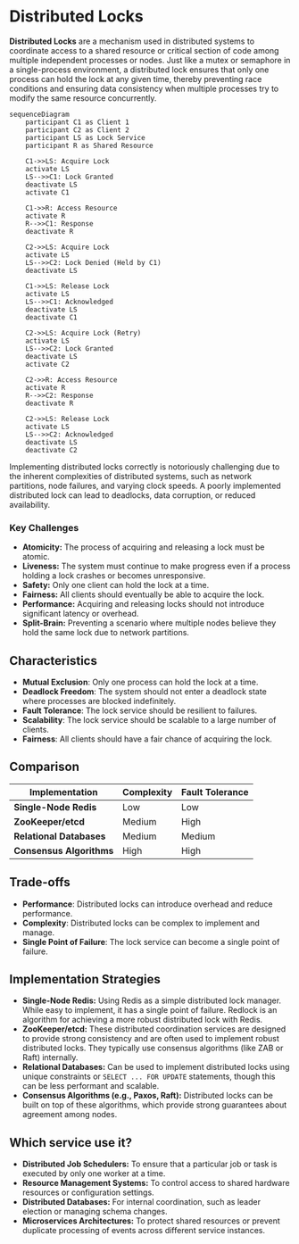 # Distributed Locks



**Distributed Locks** are a mechanism used in distributed systems to coordinate access to a shared resource or critical section of code among multiple independent processes or nodes. Just like a mutex or semaphore in a single-process environment, a distributed lock ensures that only one process can hold the lock at any given time, thereby preventing race conditions and ensuring data consistency when multiple processes try to modify the same resource concurrently.

```mermaid
sequenceDiagram
    participant C1 as Client 1
    participant C2 as Client 2
    participant LS as Lock Service
    participant R as Shared Resource

    C1->>LS: Acquire Lock
    activate LS
    LS-->>C1: Lock Granted
    deactivate LS
    activate C1

    C1->>R: Access Resource
    activate R
    R-->>C1: Response
    deactivate R

    C2->>LS: Acquire Lock
    activate LS
    LS-->>C2: Lock Denied (Held by C1)
    deactivate LS

    C1->>LS: Release Lock
    activate LS
    LS-->>C1: Acknowledged
    deactivate LS
    deactivate C1

    C2->>LS: Acquire Lock (Retry)
    activate LS
    LS-->>C2: Lock Granted
    deactivate LS
    activate C2

    C2->>R: Access Resource
    activate R
    R-->>C2: Response
    deactivate R

    C2->>LS: Release Lock
    activate LS
    LS-->>C2: Acknowledged
    deactivate LS
    deactivate C2
```

Implementing distributed locks correctly is notoriously challenging due to the inherent complexities of distributed systems, such as network partitions, node failures, and varying clock speeds. A poorly implemented distributed lock can lead to deadlocks, data corruption, or reduced availability.

### Key Challenges

-   **Atomicity:** The process of acquiring and releasing a lock must be atomic.
-   **Liveness:** The system must continue to make progress even if a process holding a lock crashes or becomes unresponsive.
-   **Safety:** Only one client can hold the lock at a time.
-   **Fairness:** All clients should eventually be able to acquire the lock.
-   **Performance:** Acquiring and releasing locks should not introduce significant latency or overhead.
-   **Split-Brain:** Preventing a scenario where multiple nodes believe they hold the same lock due to network partitions.

## Characteristics

- **Mutual Exclusion**: Only one process can hold the lock at a time.
- **Deadlock Freedom**: The system should not enter a deadlock state where processes are blocked indefinitely.
- **Fault Tolerance**: The lock service should be resilient to failures.
- **Scalability**: The lock service should be scalable to a large number of clients.
- **Fairness**: All clients should have a fair chance of acquiring the lock.

## Comparison

| Implementation | Complexity | Fault Tolerance |
|---|---|---|
| **Single-Node Redis** | Low | Low |
| **ZooKeeper/etcd** | Medium | High |
| **Relational Databases** | Medium | Medium |
| **Consensus Algorithms** | High | High |

## Trade-offs

- **Performance**: Distributed locks can introduce overhead and reduce performance.
- **Complexity**: Distributed locks can be complex to implement and manage.
- **Single Point of Failure**: The lock service can become a single point of failure.

## Implementation Strategies

-   **Single-Node Redis:** Using Redis as a simple distributed lock manager. While easy to implement, it has a single point of failure. Redlock is an algorithm for achieving a more robust distributed lock with Redis.
-   **ZooKeeper/etcd:** These distributed coordination services are designed to provide strong consistency and are often used to implement robust distributed locks. They typically use consensus algorithms (like ZAB or Raft) internally.
-   **Relational Databases:** Can be used to implement distributed locks using unique constraints or `SELECT ... FOR UPDATE` statements, though this can be less performant and scalable.
-   **Consensus Algorithms (e.g., Paxos, Raft):** Distributed locks can be built on top of these algorithms, which provide strong guarantees about agreement among nodes.

## Which service use it?

-   **Distributed Job Schedulers:** To ensure that a particular job or task is executed by only one worker at a time.
-   **Resource Management Systems:** To control access to shared hardware resources or configuration settings.
-   **Distributed Databases:** For internal coordination, such as leader election or managing schema changes.
-   **Microservices Architectures:** To protect shared resources or prevent duplicate processing of events across different service instances.

